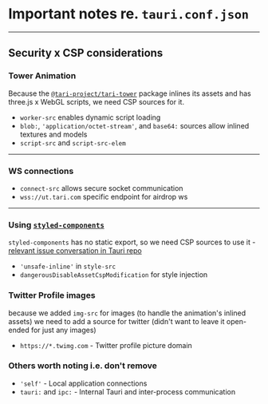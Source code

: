 # Important notes re. `tauri.conf.json`

---

## Security x CSP considerations

### Tower Animation

Because the [`@tari-project/tari-tower`](https://www.npmjs.com/package/@tari-project/tari-tower) package inlines its assets and has three.js x WebGL scripts, we need CSP sources for it.

- `worker-src` enables dynamic script loading
- `blob:`, `'application/octet-stream'`, and `base64:` sources allow inlined textures and models
- `script-src` and `script-src-elem`

---

### WS connections

- `connect-src` allows secure socket communication
- `wss://ut.tari.com` specific endpoint for airdrop ws

---

### Using [`styled-components`](https://styled-components.com)

`styled-components` has no static export, so we need CSP sources to use it - [relevant issue conversation in Tauri repo](https://github.com/tauri-apps/tauri/discussions/8578#discussioncomment-8131586)

- `'unsafe-inline'` in `style-src`
- `dangerousDisableAssetCspModification` for style injection

### Twitter Profile images

because we added `img-src` for images (to handle the animation's inlined assets) we need to add a source for twitter (didn't want to leave it open-ended for just any images)

- `https://*.twimg.com` - Twitter profile picture domain

### Others worth noting i.e. don't remove

- `'self'` - Local application connections
- `tauri:` and `ipc:` - Internal Tauri and inter-process communication
